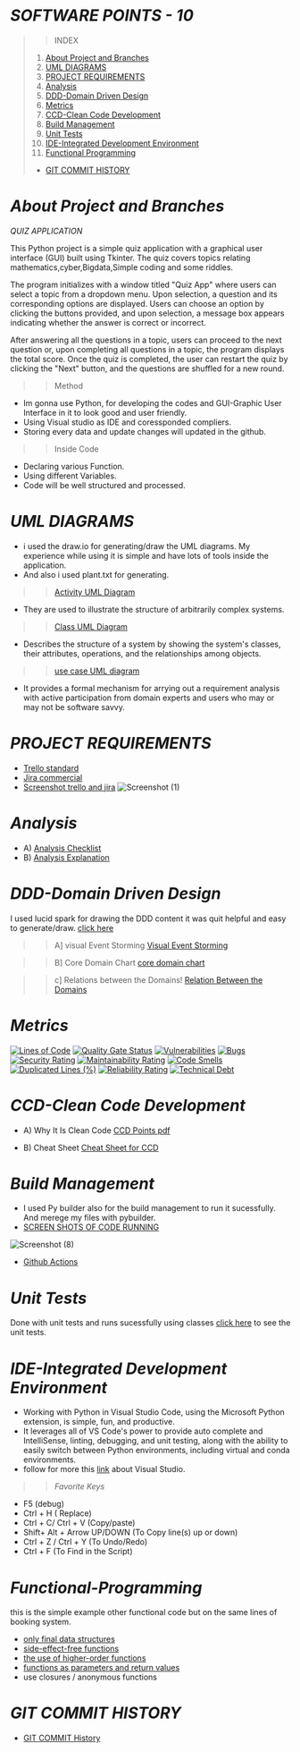# *SOFTWARE POINTS - 10*
>>INDEX
>1. [About Project and Branches](#about-project-and-branches)
>2. [UML DIAGRAMS](#uml-diagrams)
>3. [PROJECT REQUIREMENTS](#project-requirements)
>4. [Analysis](#analysis)
>5. [DDD-Domain Driven Design](#ddd-domain-driven-design)
>6. [Metrics](#metrics)
>7. [CCD-Clean Code Development](#ccd-clean-code-development)
>8. [Build Management](#build-management)
>9. [Unit Tests](#unit-tests)
>10. [IDE-Integrated Development Environment](#ide-integrated-development-environment)
>11. [Functional Programming](#functional-programming)
>+ [GIT COMMIT HISTORY](#git-commit-history)






# *About Project and Branches*
  *QUIZ APPLICATION*
  
This Python project is a simple quiz application with a graphical user interface (GUI) built using Tkinter. The quiz covers topics relating mathematics,cyber,Bigdata,Simple coding and some riddles.

The program initializes with a window titled "Quiz App" where users can select a topic from a dropdown menu. Upon selection, a question and its corresponding options are displayed. Users can choose an option by clicking the buttons provided, and upon selection, a message box appears indicating whether the answer is correct or incorrect.

After answering all the questions in a topic, users can proceed to the next question or, upon completing all questions in a topic, the program displays the total score. Once the quiz is completed, the user can restart the quiz by clicking the "Next" button, and the questions are shuffled for a new round.

>> Method 
+ Im gonna use Python, for developing the codes and GUI-Graphic User Interface in it to look good and user friendly.
+ Using Visual studio as IDE and coressponded compliers.
+ Storing every data and update changes will updated in the github.
>> Inside Code
+ Declaring various Function.
+ Using different Variables.
+ Code will be well structured and processed.



# *UML DIAGRAMS*
  + i used the draw.io for generating/draw the UML diagrams. My experience while using it is simple and have lots of tools inside the application.
  + And also i used plant.txt for generating.

>>[Activity UML Diagram](https://github.com/astaade/pet_project/blob/main/UML/Activity%20Diaghram%20(Updated).png)
+ They are used to illustrate the structure of arbitrarily complex systems.

>>[Class UML Diagram](https://github.com/astaade/pet_project/blob/main/UML/Class.png)
+ Describes the structure of a system by showing the system's classes, their attributes, operations, and the relationships among objects.

>>[use case UML diagram](https://github.com/astaade/pet_project/blob/main/UML/use%20case%20diagram.pdf)
+ It provides a formal mechanism for arrying out a requirement analysis with active participation from domain experts and users who may or may not be software savvy.


# *PROJECT REQUIREMENTS*
   + [Trello standard](https://trello.com/b/vtwYry4O/my-trello-board)
   + [Jira commercial](https://playgroundbooking.atlassian.net/jira/software/projects/OPB/boards/1)
   + [Screenshot trello and jira](https://github.com/astaade/pet_project/blob/main/PROJECT%20REQUIREMENTS/Screenshot%20(1).png)
![Screenshot (1)](https://github.com/astaade/pet_project/assets/149475536/30bfeffe-271c-4460-946e-3190191c7990)





# *Analysis*
  + A) [Analysis Checklist](https://github.com/astaade/pet_project/blob/main/analaysis/analysis%20checklist1.pdf)
  + B) [Analysis Explanation](https://github.com/astaade/pet_project/blob/main/analaysis/Analysis%20explanation.pdf)

# *DDD-Domain Driven Design*
 I used lucid spark for drawing the DDD content it was quit helpful and easy to generate/draw. [click here](https://lucid.app/lucidspark/e011e027-ff44-4045-8276-65f4a47ae37e/edit?invitationId=inv_7eb87a6e-b611-4c50-9632-16a72d476e28&page=0_0#)
 
>> A] visual Event Storming
[Visual Event Storming](https://github.com/astaade/pet_project/blob/main/DOMAIN%20DRIVEN%20DESIGN/VISUAL%20EVENT%20STORMING%20(1).pdf)

>> B] Core Domain Chart
[core domain chart](https://github.com/astaade/pet_project/blob/main/DOMAIN%20DRIVEN%20DESIGN/CORE%20DOMAIN%20CHART.png)

>> c] Relations between the Domains!
[Relation Between the Domains](https://github.com/astaade/pet_project/blob/main/DOMAIN%20DRIVEN%20DESIGN/Domain%20Relation%20Chart.png)



# *Metrics*
[![Lines of Code](https://sonarcloud.io/api/project_badges/measure?project=astaade_pet_project&metric=ncloc)](https://sonarcloud.io/summary/new_code?id=astaade_pet_project)
[![Quality Gate Status](https://sonarcloud.io/api/project_badges/measure?project=astaade_pet_project&metric=alert_status)](https://sonarcloud.io/summary/new_code?id=astaade_pet_project)
[![Vulnerabilities](https://sonarcloud.io/api/project_badges/measure?project=astaade_pet_project&metric=vulnerabilities)](https://sonarcloud.io/summary/new_code?id=astaade_pet_project)
[![Bugs](https://sonarcloud.io/api/project_badges/measure?project=astaade_pet_project&metric=bugs)](https://sonarcloud.io/summary/new_code?id=astaade_pet_project)
[![Security Rating](https://sonarcloud.io/api/project_badges/measure?project=astaade_pet_project&metric=security_rating)](https://sonarcloud.io/summary/new_code?id=astaade_pet_project)
[![Maintainability Rating](https://sonarcloud.io/api/project_badges/measure?project=astaade_pet_project&metric=sqale_rating)](https://sonarcloud.io/summary/new_code?id=astaade_pet_project)
[![Code Smells](https://sonarcloud.io/api/project_badges/measure?project=astaade_pet_project&metric=code_smells)](https://sonarcloud.io/summary/new_code?id=astaade_pet_project)
[![Duplicated Lines (%)](https://sonarcloud.io/api/project_badges/measure?project=astaade_pet_project&metric=duplicated_lines_density)](https://sonarcloud.io/summary/new_code?id=astaade_pet_project)
[![Reliability Rating](https://sonarcloud.io/api/project_badges/measure?project=astaade_pet_project&metric=reliability_rating)](https://sonarcloud.io/summary/new_code?id=astaade_pet_project)
[![Technical Debt](https://sonarcloud.io/api/project_badges/measure?project=astaade_pet_project&metric=sqale_index)](https://sonarcloud.io/summary/new_code?id=astaade_pet_project)

# *CCD-Clean Code Development*
  + A) Why It Is Clean Code
        [CCD Points pdf](https://github.com/astaade/pet_project/blob/main/Clean%20Code%20Development/Clean%20Code%20Development%20(CCD)%20cheat%20sheet.pdf)
    
  + B) Cheat Sheet [Cheat Sheet for CCD](https://github.com/astaade/pet_project/blob/main/Clean%20Code%20Development/CCD%20Cheat%20Sheet.pdf)

# *Build Management*

+ I used Py builder also for the build management to run it sucessfully. And merege my files with pybuilder.
+ [SCREEN SHOTS OF CODE RUNNING](https://github.com/astaade/pet_project/tree/main/.github)

![Screenshot (8)](https://github.com/astaade/pet_project/assets/149475536/4c6ced4e-cdbc-4ce6-a77a-545c7c1e5f28)

  + [Github Actions](https://github.com/astaade/pet_project/tree/main/.github/workflows)

# *Unit Tests*


Done with unit tests and runs sucessfully using classes [click here](https://github.com/astaade/pet_project/blob/main/unit%20test/test.py) to see the unit tests. 


# *IDE-Integrated Development Environment*

   + Working with Python in Visual Studio Code, using the Microsoft Python extension, is simple, fun, and productive. 
   + It leverages all of VS Code's power to provide auto complete and IntelliSense, linting, debugging, and unit testing, along with the ability to easily switch between Python environments, including virtual and conda environments.
   + follow for more this [link](https://code.visualstudio.com/docs/languages/python) about Visual Studio.
   >> *Favorite Keys*
   + F5 (debug)
   + Ctrl + H ( Replace)
   +  Ctrl + C/ Ctrl + V (Copy/paste)
   + Shift+ Alt + Arrow UP/DOWN (To Copy line(s) up or down)
   + Ctrl + Z / Ctrl + Y (To Undo/Redo)
   +  Ctrl + F  (To Find in the Script)

# *Functional-Programming*
 this is the simple example other functional code but on the same lines of booking system. 
  + [only final data structures](https://github.com/astaade/pet_project/blob/cab6ecda8a59b5a823c922019eba216cb7fc4e18/funtional%20programming/funtional.py#L1-L11)
  + [side-effect-free functions](https://github.com/astaade/pet_project/blob/cab6ecda8a59b5a823c922019eba216cb7fc4e18/funtional%20programming/funtional.py#L16-L21)
  + [the use of higher-order functions](https://github.com/astaade/pet_project/blob/cab6ecda8a59b5a823c922019eba216cb7fc4e18/funtional%20programming/funtional.py#L16-L21)
  + [functions as parameters and return values](https://github.com/astaade/pet_project/blob/6c68c491f289858478177278eaa5143dea6f22ee/funtional%20programming/funtional.py#L1-L72)
  + use closures / anonymous functions
 

# *GIT COMMIT HISTORY*
   + [GIT COMMIT History](https://github.com/astaade/pet_project/commits/main/README.md)
